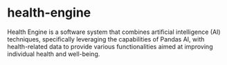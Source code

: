 # health-engine
Health Engine is a software system that combines artificial intelligence (AI) techniques, specifically leveraging the capabilities of Pandas AI, with health-related data to provide various functionalities aimed at improving individual health and well-being.
